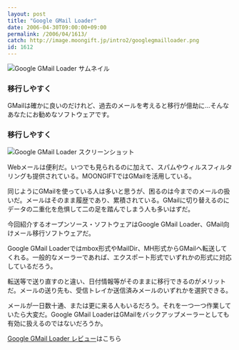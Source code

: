```yaml
---
layout: post
title: "Google GMail Loader"
date: 2006-04-30T09:00:00+09:00
permalink: /2006/04/1613/
catch: http://image.moongift.jp/intro2/googlegmailloader.png
id: 1612
---
```

 ![Google GMail Loader サムネイル](http://image.moongift.jp/intro2/googlegmailloader.t.png "Google GMail Loader サムネイル")
  

### 移行しやすく
  
GMailは確かに良いのだけれど、過去のメールを考えると移行が億劫に…そんなあなたにお勧めなソフトウェアです。  
<!--more-->  

### 移行しやすく
  

![Google GMail Loader スクリーンショット](http://image.moongift.jp/intro2/googlegmailloader.png "Google GMail Loader スクリーンショット")

  

Webメールは便利だ。いつでも見られるのに加えて、スパムやウィルスフィルタリングも提供されている。MOONGIFTではGMailを活用している。

  

同じようにGMailを使っている人は多いと思うが、困るのは今までのメールの扱いだ。メールはそのまま履歴であり、累積されている。GMailに切り替えるのにデータの二重化を危惧して二の足を踏んでしまう人も多いはずだ。

  

今回紹介するオープンソース・ソフトウェアはGoogle GMail Loader、GMail向けメール移行ソフトウェアだ。

  

Google GMail Loaderではmbox形式やMailDir、MH形式からGMailへ転送してくれる。一般的なメーラーであれば、エクスポート形式でいずれかの形式に対応しているだろう。

  

転送等で送り直すのと違い、日付情報等がそのままに移行できるのがメリットだ。メールの送り先も、受信トレイか送信済みメールのいずれかを選択できる。

  

メールが一日数十通、または更に来る人もいるだろう。それを一つ一つ作業していたら大変だ。Google GMail LoaderはGMailをバックアップメーラーとしても有効に扱えるのではないだろうか。

  

[Google GMail Loader レビュー](http://oss.moongift.jp/review/i-1615.html)はこちら

